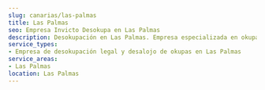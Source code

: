 ```yaml
---
slug: canarias/las-palmas
title: Las Palmas
seo: Empresa Invicto Desokupa en Las Palmas
description: Desokupación en Las Palmas. Empresa especializada en okupas. Mediación legal y desalojo express. Presupuesto gratuito.
service_types:
- Empresa de desokupación legal y desalojo de okupas en Las Palmas
service_areas:
- Las Palmas
location: Las Palmas
---
```

